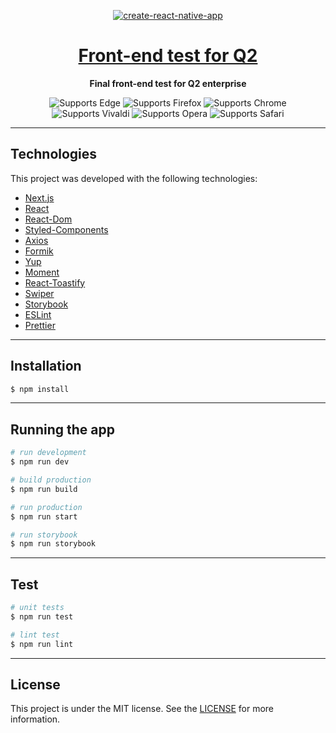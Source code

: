 <!-- Title -->

<p align="center">
  <a href="https://bitbucket.org/wizerclub/web-main/src/master/">
    <img alt="create-react-native-app" src="https://svgshare.com/i/gm7.svg">
    <h1 align="center">Front-end test for Q2</h1>
  </a>
</p>

<!-- Header -->

<p align="center">
  <b>Final front-end test for Q2 enterprise</b>
  <br />

  <p align="center">
    <!-- Edge -->
    <img alt="Supports Edge" longdesc="Supports Edge" src="https://img.shields.io/badge/iOS-000.svg?style=flat-square&logo=MICROSOFT-EDGE&labelColor=0078D7&logoColor=fff" />
    <!-- Firefox -->
    <img alt="Supports Firefox" longdesc="Supports Firefox" src="https://img.shields.io/badge/Android-000.svg?style=flat-square&logo=FIREFOX&labelColor=FF7139&logoColor=fff" />
    <!-- Chrome -->
    <img alt="Supports Chrome" longdesc="Supports Chrome" src="https://img.shields.io/badge/web-000.svg?style=flat-square&logo=GOOGLE-CHROME&labelColor=4285F4&logoColor=fff" />
     <!-- Vivaldi -->
    <img alt="Supports Vivaldi" longdesc="Supports Vivaldi" src="https://img.shields.io/badge/web-000.svg?style=flat-square&logo=VIVALDI&labelColor=EF3939&logoColor=fff" />
     <!-- Opera -->
    <img alt="Supports Opera" longdesc="Supports Opera" src="https://img.shields.io/badge/web-000.svg?style=flat-square&logo=OPERA&labelColor=FF1B2D&logoColor=fff" />
     <!-- Safari -->
    <img alt="Supports Safari" longdesc="Supports Safari" src="https://img.shields.io/badge/web-000.svg?style=flat-square&logo=SAFARI&labelColor=000000&logoColor=fff" />
  </p>
  
</p>

---

<!-- Body -->

## Technologies

This project was developed with the following technologies:

- [Next.js](https://nextjs.org/)
- [React](https://pt-br.reactjs.org/)
- [React-Dom](https://pt-br.reactjs.org/docs/react-dom.html)
- [Styled-Components](https://www.styled-components.com/)
- [Axios](https://axios-http.com/)
- [Formik](https://formik.org/docs/overview)
- [Yup](https://github.com/jquense/yup)
- [Moment](https://momentjs.com/)
- [React-Toastify](https://fkhadra.github.io/react-toastify/introduction)
- [Swiper](https://swiperjs.com/)
- [Storybook](https://storybook.js.org/)
- [ESLint](https://eslint.org/)
- [Prettier](https://prettier.io/)

---

## Installation

```bash
$ npm install
```

---

## Running the app

```bash
# run development
$ npm run dev

# build production
$ npm run build

# run production
$ npm run start

# run storybook
$ npm run storybook
```

---

## Test

```bash
# unit tests
$ npm run test

# lint test
$ npm run lint
```

---

## License

This project is under the MIT license. See the [LICENSE]() for more information.
